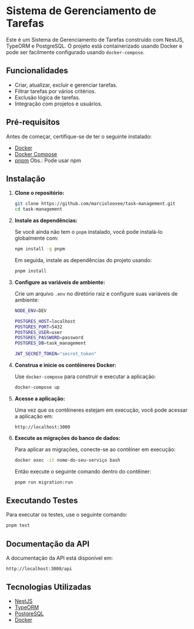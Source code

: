 # Sistema de Gerenciamento de Tarefas

Este é um Sistema de Gerenciamento de Tarefas construído com NestJS, TypeORM e PostgreSQL. O projeto está containerizado usando Docker e pode ser facilmente configurado usando `docker-compose`.

## Funcionalidades

- Criar, atualizar, excluir e gerenciar tarefas.
- Filtrar tarefas por vários critérios.
- Exclusão lógica de tarefas.
- Integração com projetos e usuários.

## Pré-requisitos

Antes de começar, certifique-se de ter o seguinte instalado:

- [Docker](https://www.docker.com/get-started)
- [Docker Compose](https://docs.docker.com/compose/install/)
- [pnpm](https://pnpm.io/) Obs.: Pode usar npm

## Instalação

1. **Clone o repositório:**

    ```bash
    git clone https://github.com/marcioloovee/task-management.git
    cd task-management
    ```

2. **Instale as dependências:**

    Se você ainda não tem o `pnpm` instalado, você pode instalá-lo globalmente com:

    ```bash
    npm install -g pnpm
    ```

    Em seguida, instale as dependências do projeto usando:

    ```bash
    pnpm install
    ```

3. **Configure as variáveis de ambiente:**

    Crie um arquivo `.env` no diretório raiz e configure suas variáveis de ambiente:

    ```bash
    NODE_ENV=DEV

    POSTGRES_HOST=localhost
    POSTGRES_PORT=5432
    POSTGRES_USER=user
    POSTGRES_PASSWORD=password
    POSTGRES_DB=task_management

    JWT_SECRET_TOKEN="secret_token"
    ```

4. **Construa e inicie os contêineres Docker:**

    Use `docker-compose` para construir e executar a aplicação:

    ```bash
    docker-compose up
    ```

5. **Acesse a aplicação:**

    Uma vez que os contêineres estejam em execução, você pode acessar a aplicação em:

    ```
    http://localhost:3000
    ```

6. **Execute as migrações do banco de dados:**

    Para aplicar as migrações, conecte-se ao contêiner em execução:

    ```bash
    docker exec -it nome-do-seu-serviço bash
    ```

    Então execute o seguinte comando dentro do contêiner:

    ```bash
    pnpm run migration:run
    ```

## Executando Testes

Para executar os testes, use o seguinte comando:

```bash
pnpm test
```

## Documentação da API

A documentação da API está disponível em:

```
http://localhost:3000/api
```

## Tecnologias Utilizadas

- [NestJS](https://nestjs.com/)
- [TypeORM](https://typeorm.io/)
- [PostgreSQL](https://www.postgresql.org/)
- [Docker](https://www.docker.com/)